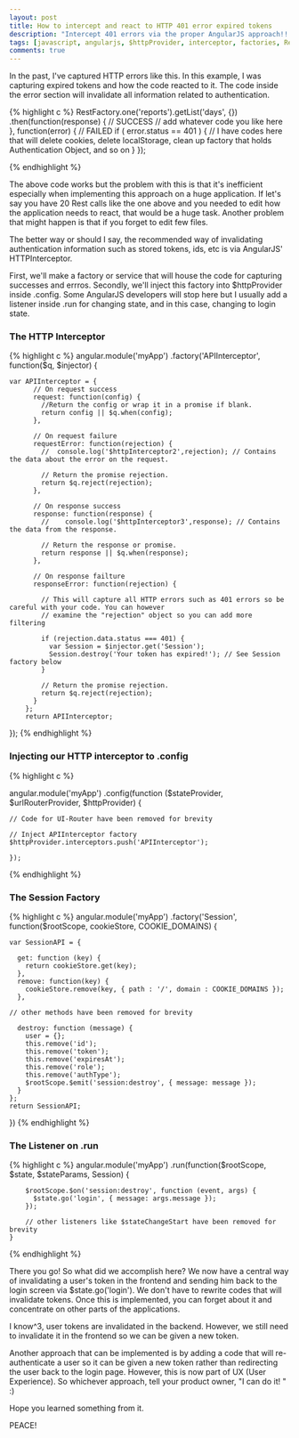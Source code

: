 ```yaml
---
layout: post
title: How to intercept and react to HTTP 401 error expired tokens
description: "Intercept 401 errors via the proper AngularJS approach!!! May 16"
tags: [javascript, angularjs, $httpProvider, interceptor, factories, Restangular]
comments: true
---
```


In the past, I've captured HTTP errors like this. In this example, I was capturing expired tokens and how the code reacted to it. The code inside the error section will invalidate all information related to authentication.

{% highlight c %}
RestFactory.one('reports').getList('days', {})
    .then(function(response) {
        // SUCCESS 
        // add whatever code you like here
    }, function(error) {
        // FAILED
        if ( error.status == 401 ) {
            // I have codes here that will delete cookies, delete localStorage, clean up factory that holds Authentication Object, and so on
        }
    });

{% endhighlight %}

The above code works but the problem with this is that it's inefficient especially when implementing this approach on a huge application. If let's say you have 20 Rest calls like the one above and you needed to edit how the application needs to react, that would be a huge task. Another problem that might happen is that if you forget to edit few files.

The better way or should I say, the recommended way of invalidating authentication information such as stored tokens, ids, etc is via AngularJS' HTTPInterceptor.

First, we'll make a factory or service that will house the code for capturing successes and errros. Secondly, we'll inject this factory into $httpProvider inside .config. Some AngularJS developers will stop here but I usually add a listener inside .run for changing state, and in this case, changing to login state.

### The HTTP Interceptor
{% highlight c %}
angular.module('myApp')
  .factory('APIInterceptor', function($q, $injector) {

    var APIInterceptor = {
          // On request success
          request: function(config) {
            //Return the config or wrap it in a promise if blank.
            return config || $q.when(config);
          },

          // On request failure
          requestError: function(rejection) {
            //  console.log('$httpInterceptor2',rejection); // Contains the data about the error on the request.

            // Return the promise rejection.
            return $q.reject(rejection);
          },

          // On response success
          response: function(response) {
            //    console.log('$httpInterceptor3',response); // Contains the data from the response.

            // Return the response or promise.
            return response || $q.when(response);
          },

          // On response failture
          responseError: function(rejection) {

            // This will capture all HTTP errors such as 401 errors so be careful with your code. You can however
            // examine the "rejection" object so you can add more filtering

            if (rejection.data.status === 401) {
              var Session = $injector.get('Session');
              Session.destroy('Your token has expired!'); // See Session factory below
            }

            // Return the promise rejection.
            return $q.reject(rejection);
          }
        };
        return APIInterceptor;
  });
{% endhighlight %}

### Injecting our HTTP interceptor to .config
{% highlight c %}

angular.module('myApp')
    .config(function ($stateProvider, $urlRouterProvider, $httpProvider) {

    // Code for UI-Router have been removed for brevity

    // Inject APIInterceptor factory
    $httpProvider.interceptors.push('APIInterceptor');

    });

{% endhighlight %}


### The Session Factory
{% highlight c %}
angular.module('myApp')
  .factory('Session', function($rootScope, cookieStore, COOKIE_DOMAINS) {

    var SessionAPI = {

      get: function (key) {
        return cookieStore.get(key);
      },
      remove: function(key) {
        cookieStore.remove(key, { path : '/', domain : COOKIE_DOMAINS });
      },

    // other methods have been removed for brevity

      destroy: function (message) {
        user = {};
        this.remove('id');
        this.remove('token');
        this.remove('expiresAt');
        this.remove('role');
        this.remove('authType');
        $rootScope.$emit('session:destroy', { message: message });
      }
    };
    return SessionAPI;
  })
{% endhighlight %}


### The Listener on .run
{% highlight c %}
angular.module('myApp')
    .run(function($rootScope, $state, $stateParams, Session) {

        $rootScope.$on('session:destroy', function (event, args) {
          $state.go('login', { message: args.message });
        });

        // other listeners like $stateChangeStart have been removed for brevity
    }
{% endhighlight %}

There you go! So what did we accomplish here? We now have a central way of invalidating a user's token in the frontend and sending him back to the login screen via $state.go('login'). We don't have to rewrite codes that will invalidate tokens. Once this is implemented, you can forget about it and concentrate on other parts of the applications.

I know^3, user tokens are invalidated in the backend. However, we still need to invalidate it in the frontend so we can be given a new token.

Another approach that can be implemented is by adding a code that will re-authenticate a user so it can be given a new token rather than redirecting the user back to the login page. However, this is now part of UX (User Experience). So whichever approach, tell your product owner, "I can do it! " :)

Hope you learned something from it.

PEACE!

